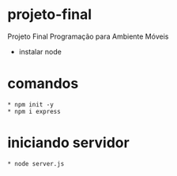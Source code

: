 # projeto-final
Projeto Final Programação para Ambiente Móveis

* instalar node

# comandos 
	* npm init -y
	* npm i express

# iniciando servidor
	* node server.js
